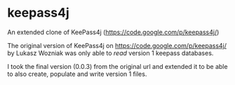 keepass4j
=========

An extended clone of KeePass4j (https://code.google.com/p/keepass4j/)

The original version of KeePass4j on https://code.google.com/p/keepass4j/ by 
Lukasz Wozniak was only able to *read* version 1 keepass databases.

I took the final version (0.0.3) from the original url and extended
it to be able to also create, populate and write version 1 files.
